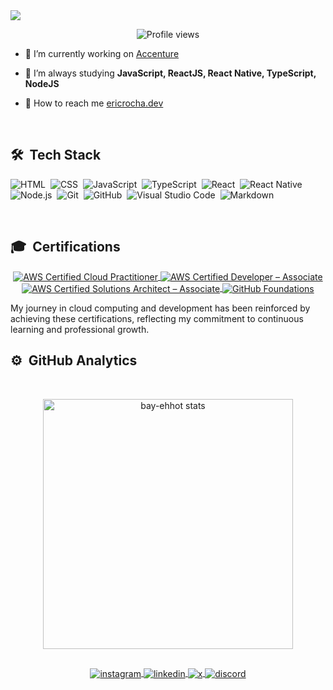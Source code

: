 <img align="center" src="https://i.imgur.com/e0ExF31.png"/>

<p align="center"> <img src="https://komarev.com/ghpvc/?username=BAY-EHHOT&color=blueviolet&style=flat-square" alt="Profile views" />

</p>

- 🔭  I’m currently working on [Accenture](https://www.accenture.com/)

- 🌱  I’m always studying **JavaScript, ReactJS, React Native, TypeScript, NodeJS**

- 🚀  How to reach me  [ericrocha.dev](https://ericrocha.dev)

<br>

## 🛠 &nbsp;Tech Stack

![HTML](https://img.shields.io/badge/-HTML-05122A?style=flat&logo=HTML5)&nbsp;
![CSS](https://img.shields.io/badge/-CSS-05122A?style=flat&logo=CSS3&logoColor=1572B6)&nbsp;
![JavaScript](https://img.shields.io/badge/-JavaScript-05122A?style=flat&logo=javascript)&nbsp;
![TypeScript](https://img.shields.io/badge/-TypeScript-05122A?style=flat&logo=typescript)&nbsp;
![React](https://img.shields.io/badge/-React-05122A?style=flat&logo=react)&nbsp;
![React Native](https://img.shields.io/badge/-React%20Native-05122A?style=flat&logo=react)&nbsp;
![Node.js](https://img.shields.io/badge/-Node.js-05122A?style=flat&logo=node.js)&nbsp;
![Git](https://img.shields.io/badge/-Git-05122A?style=flat&logo=git)&nbsp;
![GitHub](https://img.shields.io/badge/-GitHub-05122A?style=flat&logo=github)&nbsp;
![Visual Studio Code](https://img.shields.io/badge/-VS%20Code-05122A?style=flat&logo=visual-studio-code&logoColor=007ACC)&nbsp;
![Markdown](https://img.shields.io/badge/-Markdown-05122A?style=flat&logo=markdown)&nbsp;

<br>

## 🎓 &nbsp;Certifications

<p align="center">
  <a href="https://www.credly.com/badges/13ac4492-78b5-4cef-9f7d-15229da20aba" target="_blank">
    <img align="center" src="https://img.shields.io/badge/AWS%20Cloud%20Practitioner-grey?style=flat&logo=amazon%20web%20services" alt="AWS Certified Cloud Practitioner" />
  </a>
  <a href="https://www.credly.com/badges/3a7c81ae-258e-489f-ae40-3be9fd73c513" target="_blank">
    <img align="center" src="https://img.shields.io/badge/AWS%20Developer%20Associate-2c32d7?style=flat&logo=amazon%20web%20services" alt="AWS Certified Developer – Associate" />
  </a>
  <a href="https://www.credly.com/badges/ae6a1bae-c84f-4292-af0e-3b86561ec90c" target="_blank">
    <img align="center" src="https://img.shields.io/badge/AWS%20Solutions%20Architect%20Associate-2c32d7?style=flat&logo=amazon%20web%20services" alt="AWS Certified Solutions Architect – Associate" />
  </a>
  <a href="https://www.credly.com/badges/ae6a1bae-c84f-4292-af0e-3b86561ec90c" target="_blank">
    <img align="center" src="https://img.shields.io/badge/GitHub%20Foundations-black?style=flat&logo=github" alt="GitHub Foundations" />
  </a>
</p>

My journey in cloud computing and development has been reinforced by achieving these certifications, reflecting my commitment to continuous learning and professional growth.

## ⚙️ &nbsp;GitHub Analytics

<br>

<p align="center">
  <img width="400em" src="https://github-readme-stats.vercel.app/api/top-langs/?username=BAY-EHHOT&layout=compact&langs_count=7&theme=rose_pine" alt="bay-ehhot stats" />
</p>

##

<p align="center">
  <a href="https://instagram.com/eric_rocha97" target="_blank">
    <img align="center" src="https://img.shields.io/badge/-ericrocha97-05122A?style=flat&logo=instagram" alt="instagram"/>
  </a>
  <a href="https://linkedin.com/in/eric-rocha1997" target="_blank">
    <img align="center" src="https://img.shields.io/badge/-ericrocha97-05122A?style=flat&logo=linkedin" alt="linkedin"/>
  </a>
  <a href="https://x.com/eric__rocha" target="_blank">
    <img align="center" src="https://img.shields.io/badge/-eric__rocha-05122A?style=flat&logo=x" alt="x"/>
  </a>
  <a href="https://discord.com/users/502884632694358027" target="_blank">
    <img align="center" src="https://img.shields.io/badge/-ericrocha97-05122A?style=flat&logo=discord" alt="discord"/>
  </a>
</p>
